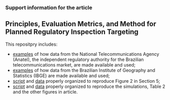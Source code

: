### Support information for the article

## Principles, Evaluation Metrics, and Method for Planned Regulatory Inspection Targeting

This repositpry includes:

- [examples](https://github.com/PRInT2023/Application-of-the-proposed-method/blob/main/supporting_information.pdf) of how data from the National Telecommunications Agency (Anatel), the independent regulatory authority for the Brazilian telecommunications market, are made available and used;
- [examples](https://github.com/PRInT2023/Application-of-the-proposed-method/blob/main/supporting_information.pdf) of how data from the Brazilian Institute of Geography and Statistics (IBGE) are made available and used;
- [script](https://github.com/PRInT2023/Application-of-the-proposed-method/blob/main/script_print_map.ipynb) and [data](https://github.com/PRInT2023/Application-of-the-proposed-method/blob/main/data_for_print_map.7z) properly organized to reproduce Figure 2 in Section 5;
- [script](https://github.com/PRInT2023/Application-of-the-proposed-method/blob/main/script_print_simulations.ipynb) and [data](https://github.com/PRInT2023/Application-of-the-proposed-method/blob/main/data_for_print_simulations.npz) properly organized to reproduce the simulations, Table 2 and the other figures in article.
